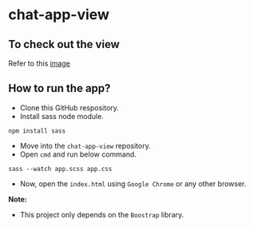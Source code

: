 # chat-app-view

## To check out the view
Refer to this [image](chat-app-view.JPG)

## How to run the app?
* Clone this GitHub respository.
* Install sass node module.
```
npm install sass
```
* Move into the `chat-app-view` repository.
* Open `cmd` and run below command.
```
sass --watch app.scss app.css
```
* Now, open the `index.html` using `Google Chrome` or any other browser.

<strong>Note:</strong>
* This project only depends on the `Boostrap` library.

